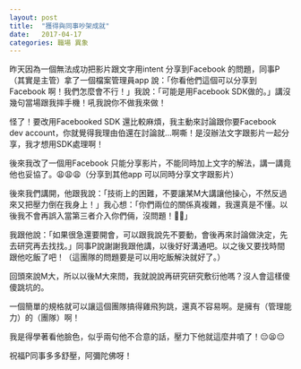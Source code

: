 ```yaml
---
layout: post
title:  "獲得與同事吵架成就"
date:   2017-04-17
categories: 職場 異象
---
```


昨天因為一個無法成功把影片跟文字用intent 分享到Facebook 的問題，同事P（其實是主管）拿了一個檔案管理員app 說：「你看他們這個可以分享到Facebook 啊！我們怎麼會不行！」我說：「可能是用Facebook SDK做的。」講沒幾句當場跟我摔手機！吼我說你不做我來做！

怪了！要改用Facebooked SDK 還比較麻煩，我主動來討論跟你要Facebook dev account，你就覺得我理由伯還在討論就...啊嘶！是沒辦法文字跟影片一起分享，我才想用SDK處理啊！

後來我改了一個用Facebook 只能分享影片，不能同時加上文字的解法，講一講竟他也妥協了。😩😩😩（分享到其他app 可以同時分享文字跟影片）

後來我們講開，他跟我說：「技術上的困難，不要讓某M大講讓他操心，不然反過來又把壓力倒在我身上！」我心想：「你們兩位的關係真複雜，我還真是不懂。以後我不會再誤入當第三者介入你們倆，沒問題！👌🏼」

我跟他說：「如果很急還要開會，可以跟我說先不要動，會後再來討論做決定，先去研究再去找找。」同事P說謝謝我跟他講，以後好好溝通吧。以之後又要找時間跟他吃飯了吧！（這團隊的問題要是可以用吃飯解決就好了。）

回頭來說M大，所以以後M大來問，我就說說再研究研究敷衍他嗎？沒人會這樣傻傻跳坑的。

一個簡單的規格就可以讓這個團隊搞得雞飛狗跳，還真不容易啊。是擁有（管理能力）的（團隊）啊！

我是得學著看他臉色，似乎兩句他不合意的話，壓力下他就這麼井噴了！😔😫😔

祝福P同事多多舒壓，阿彌陀佛呀！
